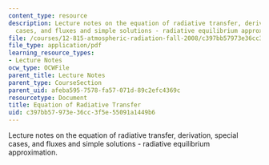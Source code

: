 ```yaml
---
content_type: resource
description: Lecture notes on the equation of radiative transfer, derivation, special
  cases, and fluxes and simple solutions - radiative equilibrium approximation.
file: /courses/12-815-atmospheric-radiation-fall-2008/c397bb57973e36cc3f5e55091a1449b6_radiative_transf.pdf
file_type: application/pdf
learning_resource_types:
- Lecture Notes
ocw_type: OCWFile
parent_title: Lecture Notes
parent_type: CourseSection
parent_uid: afeba595-7578-fa57-071d-89c2efc4369c
resourcetype: Document
title: Equation of Radiative Transfer
uid: c397bb57-973e-36cc-3f5e-55091a1449b6
---
```

Lecture notes on the equation of radiative transfer, derivation, special cases, and fluxes and simple solutions - radiative equilibrium approximation.

